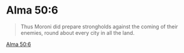 # Alma 50:6

> Thus Moroni did prepare strongholds against the coming of their enemies, round about every city in all the land.

[Alma 50:6](https://www.churchofjesuschrist.org/study/scriptures/bofm/alma/50?lang=eng&id=p6#p6)


